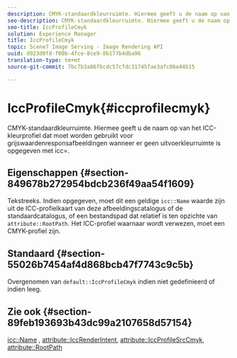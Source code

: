 ```yaml
---
description: CMYK-standaardkleurruimte. Hiermee geeft u de naam op van het ICC-kleurprofiel dat moet worden gebruikt voor grijswaardenresponsafbeeldingen wanneer er geen uitvoerkleurruimte is opgegeven met icc=.
seo-description: CMYK-standaardkleurruimte. Hiermee geeft u de naam op van het ICC-kleurprofiel dat moet worden gebruikt voor grijswaardenresponsafbeeldingen wanneer er geen uitvoerkleurruimte is opgegeven met icc=.
seo-title: IccProfileCmyk
solution: Experience Manager
title: IccProfileCmyk
topic: Scene7 Image Serving - Image Rendering API
uuid: d923d0fd-f00b-4fce-8ce9-8b177b4dba96
translation-type: tm+mt
source-git-commit: 7bc7b3a86fbcdc57cfdc31745fae3afc06e44b15

---
```



# IccProfileCmyk{#iccprofilecmyk}

CMYK-standaardkleurruimte. Hiermee geeft u de naam op van het ICC-kleurprofiel dat moet worden gebruikt voor grijswaardenresponsafbeeldingen wanneer er geen uitvoerkleurruimte is opgegeven met icc=.

## Eigenschappen {#section-849678b272954bdcb236f49aa54f1609}

Tekstreeks. Indien opgegeven, moet dit een geldige `icc::Name` waarde zijn uit de ICC-profielkaart van deze afbeeldingscatalogus of de standaardcatalogus, of een bestandspad dat relatief is ten opzichte van `attribute::RootPath`. Het ICC-profiel waarnaar wordt verwezen, moet een CMYK-profiel zijn.

## Standaard {#section-55026b7454af4d868bcb47f7743c9c5b}

Overgenomen van `default::IccProfileCmyk` indien niet gedefinieerd of indien leeg.

## Zie ook {#section-89feb193693b43dc99a2107658d57154}

[icc::Name](../../../../../ir-api/material-cat/image-rendering-api-ref/c-ir-material-catalog/c-ir-icc-profile-map-reference/r-ir-name-icc.md#reference-7a293ede360e433782575f8f6a562ac2) , [attribute::IccRenderIntent](../../../../../ir-api/material-cat/image-rendering-api-ref/c-ir-material-catalog/c-ir-attributes-reference/r-ir-iccrenderintent.md#reference-3b80b7a4c25545a593c5076f318b5c40), [attribute::IccProfileSrcCmyk](../../../../../ir-api/material-cat/image-rendering-api-ref/c-ir-material-catalog/c-ir-attributes-reference/r-ir-iccprofilesrccmyk.md#reference-0256cae955404ebc92d5d0d1fa095ea2), [attribute::RootPath](../../../../../ir-api/material-cat/image-rendering-api-ref/c-ir-material-catalog/c-ir-attributes-reference/r-ir-rootpath.md#reference-a4d7c96b62e14fcbad1740c702f160f3)
